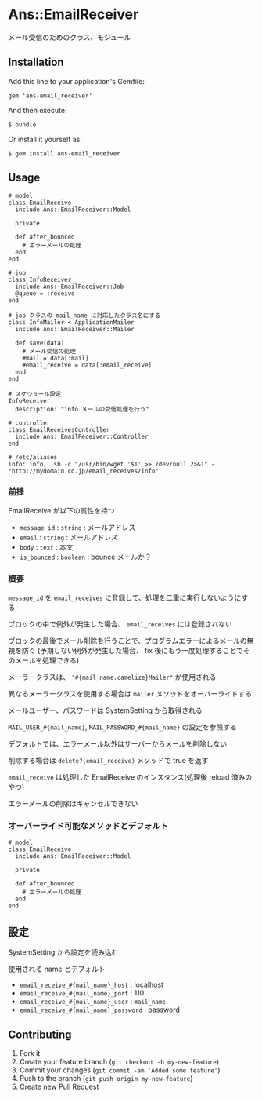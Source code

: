 # Ans::EmailReceiver

メール受信のためのクラス、モジュール

## Installation

Add this line to your application's Gemfile:

    gem 'ans-email_receiver'

And then execute:

    $ bundle

Or install it yourself as:

    $ gem install ans-email_receiver

## Usage

    # model
    class EmailReceive
      include Ans::EmailReceiver::Model

      private

      def after_bounced
        # エラーメールの処理
      end
    end

    # job
    class InfoReceiver
      include Ans::EmailReceiver::Job
      @queue = :receive
    end

    # job クラスの mail_name に対応したクラス名にする
    class InfoMailer < ApplicationMailer
      include Ans::EmailReceiver::Mailer

      def save(data)
        # メール受信の処理
        #mail = data[:mail]
        #email_receive = data[:email_receive]
      end
    end

    # スケジュール設定
    InfoReceiver:
      description: "info メールの受信処理を行う"

    # controller
    class EmailReceivesController
      include Ans::EmailReceiver::Controller
    end

    # /etc/aliases
    info: info, |sh -c "/usr/bin/wget '$1' >> /dev/null 2>&1" - "http://mydomain.co.jp/email_receives/info"

### 前提

EmailReceive が以下の属性を持つ

* `message_id` : `string` : メールアドレス
* `email` : `string` : メールアドレス
* `body` : `text` : 本文
* `is_bounced` : `boolean` : bounce メールか？

### 概要

`message_id` を `email_receives` に登録して、処理を二重に実行しないようにする

ブロックの中で例外が発生した場合、 `email_receives` には登録されない

ブロックの最後でメール削除を行うことで、プログラムエラーによるメールの無視を防ぐ
(予期しない例外が発生した場合、 fix 後にもう一度処理することでそのメールを処理できる)

メーラークラスは、 `"#{mail_name.camelize}Mailer"` が使用される

異なるメーラークラスを使用する場合は `mailer` メソッドをオーバーライドする

メールユーザー、パスワードは SystemSetting から取得される

`MAIL_USER_#{mail_name}`, `MAIL_PASSWORD_#{mail_name}` の設定を参照する

デフォルトでは、エラーメール以外はサーバーからメールを削除しない

削除する場合は `delete?(email_receive)` メソッドで true を返す

`email_receive` は処理した EmailReceive のインスタンス(処理後 reload 済みのやつ)

エラーメールの削除はキャンセルできない


### オーバーライド可能なメソッドとデフォルト

    # model
    class EmailReceive
      include Ans::EmailReceiver::Model

      private

      def after_bounced
        # エラーメールの処理
      end
    end


## 設定

SystemSetting から設定を読み込む

使用される name とデフォルト

* `email_receive_#{mail_name}_host` : localhost
* `email_receive_#{mail_name}_port` : 110
* `email_receive_#{mail_name}_user` : `mail_name`
* `email_receive_#{mail_name}_password` : password


## Contributing

1. Fork it
2. Create your feature branch (`git checkout -b my-new-feature`)
3. Commit your changes (`git commit -am 'Added some feature'`)
4. Push to the branch (`git push origin my-new-feature`)
5. Create new Pull Request
